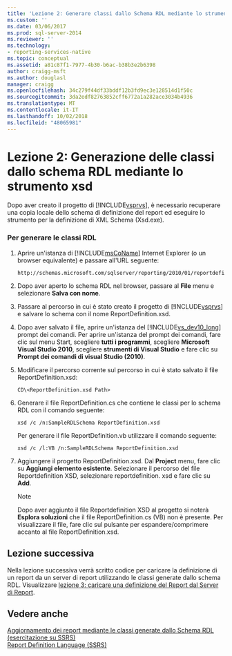 ```yaml
---
title: 'Lezione 2: Generare classi dallo Schema RDL mediante lo strumento xsd | Microsoft Docs'
ms.custom: ''
ms.date: 03/06/2017
ms.prod: sql-server-2014
ms.reviewer: ''
ms.technology:
- reporting-services-native
ms.topic: conceptual
ms.assetid: a81c87f1-7977-4b30-b6ac-b38b3e2b6398
author: craigg-msft
ms.author: douglasl
manager: craigg
ms.openlocfilehash: 34c279f44df33bddf12b3fd9ec3e128514d1f50c
ms.sourcegitcommit: 3da2edf82763852cff6772a1a282ace3034b4936
ms.translationtype: MT
ms.contentlocale: it-IT
ms.lasthandoff: 10/02/2018
ms.locfileid: "48065981"
---
```

# <a name="lesson-2-generate-classes-from-the-rdl-schema-using-the-xsd-tool"></a>Lezione 2: Generazione delle classi dallo schema RDL mediante lo strumento xsd
  Dopo aver creato il progetto di [!INCLUDE[vsprvs](../includes/vsprvs-md.md)], è necessario recuperare una copia locale dello schema di definizione del report ed eseguire lo strumento per la definizione di XML Schema (Xsd.exe).  
  
### <a name="to-generate-the-rdl-classes"></a>Per generare le classi RDL  
  
1.  Aprire un'istanza di [!INCLUDE[msCoName](../includes/msconame-md.md)] Internet Explorer (o un browser equivalente) e passare all'URL seguente:  
  
    ```  
    http://schemas.microsoft.com/sqlserver/reporting/2010/01/reportdefinition/ReportDefinition.xsd  
    ```  
  
2.  Dopo aver aperto lo schema RDL nel browser, passare al **File** menu e selezionare **Salva con nome**.  
  
3.  Passare al percorso in cui è stato creato il progetto di [!INCLUDE[vsprvs](../includes/vsprvs-md.md)] e salvare lo schema con il nome ReportDefinition.xsd.  
  
4.  Dopo aver salvato il file, aprire un'istanza del [!INCLUDE[vs_dev10_long](../includes/vs-dev10-long-md.md)] prompt dei comandi. Per aprire un'istanza del prompt dei comandi, fare clic sul menu Start, scegliere **tutti i programmi**, scegliere **Microsoft Visual Studio 2010**, scegliere **strumenti di Visual Studio** e fare clic su **Prompt dei comandi di visual Studio (2010)**.  
  
5.  Modificare il percorso corrente sul percorso in cui è stato salvato il file ReportDefinition.xsd:  
  
     `CD\<ReportDefinition.xsd Path>`  
  
6.  Generare il file ReportDefinition.cs che contiene le classi per lo schema RDL con il comando seguente:  
  
     `xsd /c /n:SampleRDLSchema ReportDefinition.xsd`  
  
     Per generare il file ReportDefinition.vb utilizzare il comando seguente:  
  
     `xsd /c /l:VB /n:SampleRDLSchema ReportDefinition.xsd`  
  
7.  Aggiungere il progetto ReportDefinition.xsd. Dal **Project** menu, fare clic su **Aggiungi elemento esistente**. Selezionare il percorso del file Reportdefinition XSD, selezionare reportdefinition. xsd e fare clic su **Add**.  
  
    > [!NOTE]  
    >  Dopo aver aggiunto il file Reportdefinition XSD al progetto si noterà **Esplora soluzioni** che il file ReportDefinition.cs (VB) non è presente. Per visualizzare il file, fare clic sul pulsante per espandere/comprimere accanto al file ReportDefinition.xsd.  
  
## <a name="next-lesson"></a>Lezione successiva  
 Nella lezione successiva verrà scritto codice per caricare la definizione di un report da un server di report utilizzando le classi generate dallo schema RDL. Visualizzare [lezione 3: caricare una definizione del Report dal Server di Report](../../2014/tutorials/lesson-3-load-a-report-definition-from-the-report-server.md).  
  
## <a name="see-also"></a>Vedere anche  
 [Aggiornamento dei report mediante le classi generate dallo Schema RDL &#40;esercitazione su SSRS&#41;](../../2014/tutorials/updating-reports-using-classes-generated-from-the-rdl-schema-ssrs-tutorial.md)   
 [Report Definition Language &#40;SSRS&#41;](../reporting-services/reports/report-definition-language-ssrs.md)  
  
  
